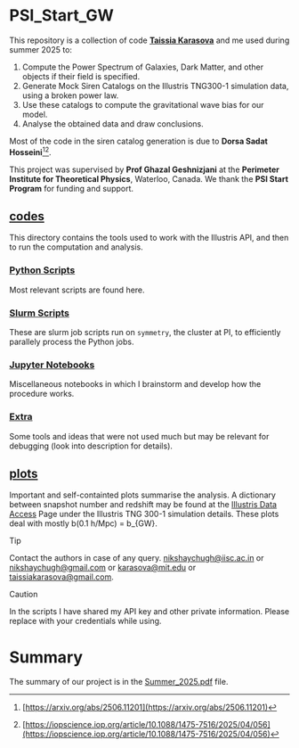 # PSI_Start_GW
This repository is a collection of code [**Taissia Karasova**](mailto:karasova@mit.edu) and me used during summer 2025 to:
1. Compute the Power Spectrum of Galaxies, Dark Matter, and other objects if their field is specified.
2. Generate Mock Siren Catalogs on the Illustris TNG300-1 simulation data, using a broken power law.
3. Use these catalogs to compute the gravitational wave bias for our model.
4. Analyse the obtained data and draw conclusions.

Most of the code in the siren catalog generation is due to **Dorsa Sadat Hosseini**[^1][^2]. 

This project was supervised by **Prof Ghazal Geshnizjani** at the **Perimeter Institute for Theoretical Physics**, Waterloo, Canada. 
We thank the **PSI Start Program** for funding and support.

## [codes](/codes/) 
This directory contains the tools used to work with the Illustris API, and then to run the computation and analysis. 

### [Python Scripts](/codes/Python%20Scripts/)
Most relevant scripts are found here.

### [Slurm Scripts](/codes/Slurm%20Scripts/)
These are slurm job scripts run on `symmetry`, the cluster at PI, to efficiently parallely process the Python jobs.

### [Jupyter Notebooks](/codes/Jupyter%20Notebooks/)
Miscellaneous notebooks in which I brainstorm and develop how the procedure works.

### [Extra](/codes/Extra/)
Some tools and ideas that were not used much but may be relevant for debugging (look into description for details). 

## [plots](/plots/)
Important and self-containted plots summarise the analysis. A dictionary between snapshot number and redshift may be found at the [Illustris Data Access](https://www.tng-project.org/data/) Page under the Illustris TNG 300-1 simulation details. 
These plots deal with mostly b(0.1 h/Mpc) = b_{GW}. 

>[!TIP]
>Contact the authors in case of any query. [nikshaychugh@iisc.ac.in](mailto:nikshaychugh@iisc.ac.in) or [nikshaychugh@gmail.com](mailto:nikshaychugh@gmail.com) or [karasova@mit.edu](mailto:karasova@mit.edu) or [taissiakarasova@gmail.com](mailto:taissiakarasova@gmail.com).

>[!CAUTION]
>In the scripts I have shared my API key and other private information. Please replace with your credentials while using.

# Summary
The summary of our project is in the [Summer_2025.pdf](/Summer_2025.pdf) file.

[^1]: [https://arxiv.org/abs/2506.11201](https://arxiv.org/abs/2506.11201)
[^2]: [https://iopscience.iop.org/article/10.1088/1475-7516/2025/04/056](https://iopscience.iop.org/article/10.1088/1475-7516/2025/04/056)

